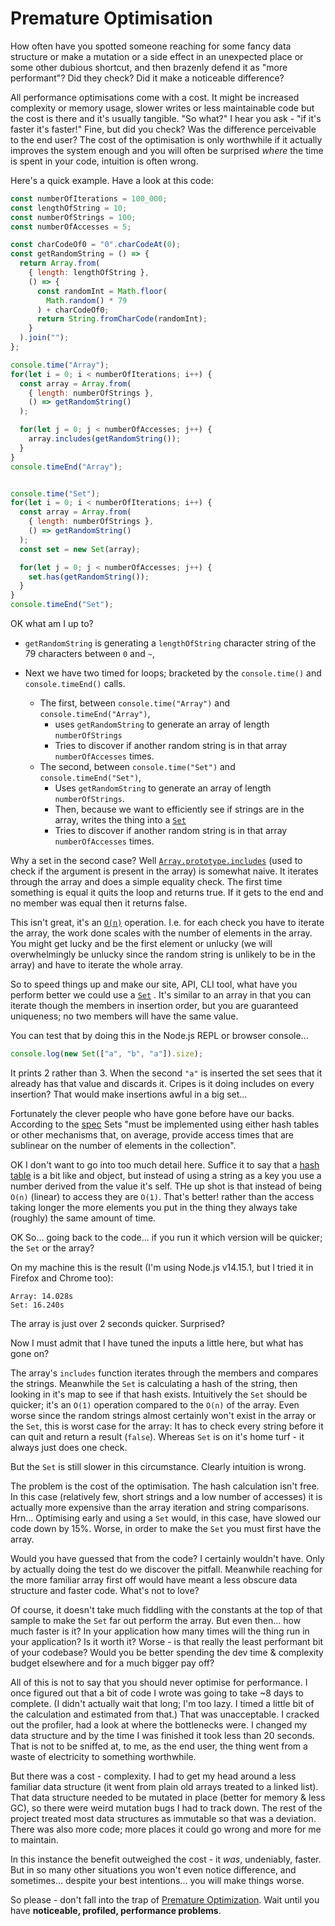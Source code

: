 # Premature Optimisation

How often have you spotted someone reaching for some fancy data structure or make a mutation or a side effect in an
unexpected place or some other dubious shortcut, and then brazenly defend it as "more performant"? Did they check?
Did it make a noticeable difference?

All performance optimisations come with a cost. It might be increased complexity or memory usage, slower writes or less
maintainable code but the cost is there and it's usually tangible. "So what?" I hear you ask -
"if it's faster it's faster!" Fine, but did you check? Was the difference perceivable to the end user? The cost of the
optimisation is only worthwhile if it actually improves the system enough and you will often be surprised *where* the
time is spent in your code, intuition is often wrong.

Here's a quick example. Have a look at this code:

```js
const numberOfIterations = 100_000;
const lengthOfString = 10;
const numberOfStrings = 100;
const numberOfAccesses = 5;

const charCodeOf0 = "0".charCodeAt(0);
const getRandomString = () => {
  return Array.from(
    { length: lengthOfString },
    () => {
      const randomInt = Math.floor(
        Math.random() * 79
      ) + charCodeOf0;
      return String.fromCharCode(randomInt);
    }
  ).join("");
};

console.time("Array");
for(let i = 0; i < numberOfIterations; i++) {
  const array = Array.from(
    { length: numberOfStrings },
    () => getRandomString()
  );

  for(let j = 0; j < numberOfAccesses; j++) {
    array.includes(getRandomString());
  }
}
console.timeEnd("Array");


console.time("Set");
for(let i = 0; i < numberOfIterations; i++) {
  const array = Array.from(
    { length: numberOfStrings },
    () => getRandomString()
  );
  const set = new Set(array);

  for(let j = 0; j < numberOfAccesses; j++) {
    set.has(getRandomString());
  }
}
console.timeEnd("Set");
```

OK what am I up to?

* `getRandomString` is generating a `lengthOfString` character string of the 79 characters between `0` and `~`,

* Next we have two timed for loops; bracketed by the `console.time()` and `console.timeEnd()` calls.
  * The first, between `console.time("Array")` and `console.timeEnd("Array")`,
    * uses `getRandomString` to generate an array of length `numberOfStrings`
    * Tries to discover if another random string is in that array `numberOfAccesses` times.
  * The second, between `console.time("Set")` and `console.timeEnd("Set")`,
    * Uses `getRandomString` to generate an array of length `numberOfStrings`.
    * Then, because we want to efficiently see if strings are in the array,
      writes the thing into a
      [`Set`](https://developer.mozilla.org/en-US/docs/Web/JavaScript/Reference/Global_Objects/Set)
    * Tries to discover if another random string is in that array `numberOfAccesses` times.

Why a set in the second case?
Well
[`Array.prototype.includes`](https://developer.mozilla.org/en-US/docs/Web/JavaScript/Reference/Global_Objects/Array/includes)
(used to check if the argument is present in the array)
is somewhat naive.
It iterates through the array and does a simple equality check.
The first time something is equal it quits the loop and returns true.
If it gets to the end and no member was equal then it returns false.

This isn't great, it's an
[`O(n)`](https://www.bigocheatsheet.com/)
operation.
I.e. for each check you have to iterate the array, the work done scales with the number of elements in the array.
You might get lucky and be the first element or unlucky
(we will overwhelmingly be unlucky since the random string is unlikely to be in the array)
and have to iterate the whole array.

So to speed things up and make our site, API, CLI tool, what have you perform better we could use a
[`Set`](https://developer.mozilla.org/en-US/docs/Web/JavaScript/Reference/Global_Objects/Set)
.
It's similar to an array in that you can iterate though the members in insertion order,
but you are guaranteed uniqueness;
no two members will have the same value.

You can test that by doing this in the Node.js REPL or browser console...

```js
console.log(new Set(["a", "b", "a"]).size);
```

It prints 2 rather than 3.
When the second `"a"` is inserted the set sees that it already has that value and discards it.
Cripes is it doing includes on every insertion?
That would make insertions awful in a big set...

Fortunately the clever people who have gone before have our backs.
According to the
[spec](https://tc39.es/ecma262/#sec-set-objects)
Sets "must be implemented using either hash tables or other mechanisms that, on average,
provide access times that are sublinear on the number of elements in the collection".

OK I don't want to go into too much detail here.
Suffice it to say that a [hash table](https://en.wikipedia.org/wiki/Hash_table) is a bit like and object,
but instead of using a string as a key you use a number derived from the value it's self.
THe up shot is that instead of being `O(n)` (linear) to access they are `O(1)`.
That's better!
rather than the access taking longer the more elements you put in the thing they always take (roughly)
the same amount of time.

OK So... going back to the code... if you run it which version will be quicker; the `Set` or the array?

On my machine this is the result (I'm using Node.js v14.15.1, but I tried it in Firefox and Chrome too):

```log
Array: 14.028s
Set: 16.240s
```

The array is just over 2 seconds quicker.
Surprised?

Now I must admit that I have tuned the inputs a little here, but what has gone on?

The array's `includes` function iterates through the members and compares the strings. Meanwhile the `Set` is
calculating a hash of the string, then looking in it's map to see if that hash exists. Intuitively the `Set` should be
quicker; it's an `O(1)` operation compared to the `O(n)` of the array. Even worse since the random strings almost
certainly won't exist in the array or the `Set`, this is worst case for the array: It has to check every string before
it can quit and return a result (`false`). Whereas `Set` is on it's home turf - it always just does one check.

But the `Set` is still slower in this circumstance. Clearly intuition is wrong.

The problem is the cost of the optimisation. The hash calculation isn't free. In this case (relatively few, short
strings and a low number of accesses)
it is actually more expensive than the array iteration and string comparisons. Hrn... Optimising early and
using a `Set` would, in this case, have slowed our code down by 15%. Worse, in order to make the `Set` you must first
have the array.

Would you have guessed that from the code? I certainly wouldn't have. Only by actually doing the test do we
discover the pitfall. Meanwhile reaching for the more familiar array first off would have meant a less obscure data
structure and faster code. What's not to love?

Of course, it doesn't take much fiddling with the constants at the top of that sample to make the `Set` far out
perform the array. But even then...  how much faster is it?
In your application how many times will the thing run in your application?
Is it worth it?
Worse - is that really the least performant bit of your codebase?
Would you be better spending the dev time & complexity budget elsewhere and for a much bigger pay off?

All of this is not to say that you should never optimise for performance.
I once figured out that a bit of code I wrote was going to take ~8 days to complete.
(I didn't actually wait that long; I'm too lazy.
I timed a little bit of the calculation and estimated from that.)
That was unacceptable.
I cracked out the profiler, had a look at where the bottlenecks were.
I changed my data structure and by the time I was finished it took less than 20 seconds.
That is not to be sniffed at, to me, as the end user,
the thing went from a waste of electricity to something worthwhile.

But there was a cost - complexity.
I had to get my head around a less familiar data structure
(it went from plain old arrays treated to a linked list).
That data structure needed to be mutated in place (better for memory & less GC),
so there were weird mutation bugs I had to track down.
The rest of the project treated most data structures as immutable so that was a deviation.
There was also more code; more places it could go wrong and more for me to maintain.

In this instance the benefit outweighed the cost - it *was*, undeniably, faster.
But in so many other situations you won't even notice difference,
and sometimes... despite your best intentions... you will make things worse.

So please - don't fall into the trap of
[Premature Optimization](https://en.wikipedia.org/wiki/Program_optimization#When_to_optimize).
Wait until you have **noticeable, profiled, performance problems**.
